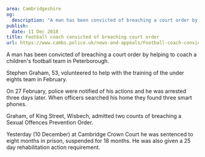 ```yaml
area: Cambridgeshire
og:
  description: "A man has been convicted of breaching a court order by helping to coach a children\u2019s football team in Peterborough."
publish:
  date: 11 Dec 2018
title: Football coach convicted of breaching court order
url: https://www.cambs.police.uk/news-and-appeals/Football-coach-convicted-breaching-court-order
```

A man has been convicted of breaching a court order by helping to coach a children's football team in Peterborough.

Stephen Graham, 53, volunteered to help with the training of the under eights team in February.

On 27 February, police were notified of his actions and he was arrested three days later. When officers searched his home they found three smart phones.

Graham, of King Street, Wisbech, admitted two counts of breaching a Sexual Offences Prevention Order.

Yesterday (10 December) at Cambridge Crown Court he was sentenced to eight months in prison, suspended for 18 months. He was also given a 25 day rehabilitation action requirement.
